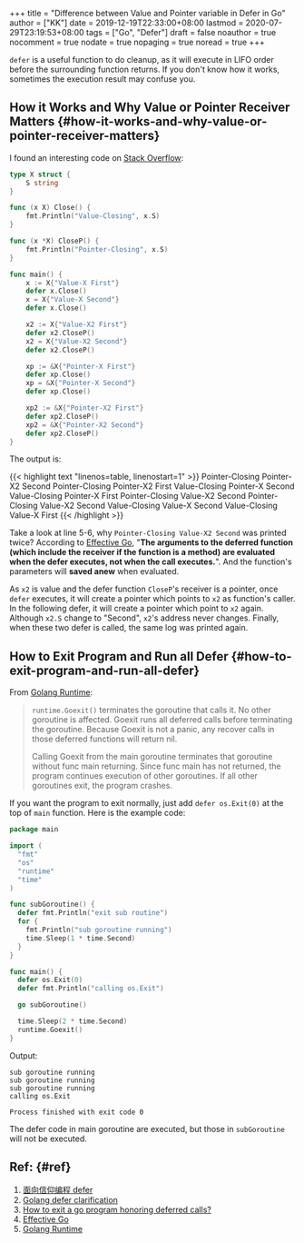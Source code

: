 +++
title = "Difference between Value and Pointer variable in Defer in Go"
author = ["KK"]
date = 2019-12-19T22:33:00+08:00
lastmod = 2020-07-29T23:19:53+08:00
tags = ["Go", "Defer"]
draft = false
noauthor = true
nocomment = true
nodate = true
nopaging = true
noread = true
+++

`defer` is a useful function to do cleanup, as it will execute in LIFO order before the surrounding function returns. If you don't know how it works, sometimes the execution result may confuse you.


## How it Works and Why Value or Pointer Receiver Matters {#how-it-works-and-why-value-or-pointer-receiver-matters}

I found an interesting code on [Stack Overflow](https://stackoverflow.com/questions/28893586/golang-defer-clarification):

```go
type X struct {
    S string
}

func (x X) Close() {
    fmt.Println("Value-Closing", x.S)
}

func (x *X) CloseP() {
    fmt.Println("Pointer-Closing", x.S)
}

func main() {
    x := X{"Value-X First"}
    defer x.Close()
    x = X{"Value-X Second"}
    defer x.Close()

    x2 := X{"Value-X2 First"}
    defer x2.CloseP()
    x2 = X{"Value-X2 Second"}
    defer x2.CloseP()

    xp := &X{"Pointer-X First"}
    defer xp.Close()
    xp = &X{"Pointer-X Second"}
    defer xp.Close()

    xp2 := &X{"Pointer-X2 First"}
    defer xp2.CloseP()
    xp2 = &X{"Pointer-X2 Second"}
    defer xp2.CloseP()
}
```

The output is:

{{< highlight text "linenos=table, linenostart=1" >}}
Pointer-Closing Pointer-X2 Second
Pointer-Closing Pointer-X2 First
Value-Closing Pointer-X Second
Value-Closing Pointer-X First
Pointer-Closing Value-X2 Second
Pointer-Closing Value-X2 Second
Value-Closing Value-X Second
Value-Closing Value-X First
{{< /highlight >}}

Take a look at line 5-6, why `Pointer-Closing Value-X2 Second` was printed twice? According to [Effective Go](https://golang.org/doc/effective%5Fgo.html#defer), "**The arguments to the deferred function (which include the receiver if the function is a method) are evaluated when the defer executes, not when the call executes.**". And the function's parameters will **saved anew** when evaluated.

As `x2` is value and the defer function `CloseP`'s receiver is a pointer, once `defer` executes, it will create a pointer which points to `x2` as function's caller. In the following defer, it will create a pointer which point to `x2` again. Although `x2.S` change to "Second", `x2`'s address never changes. Finally, when these two defer is called, the same log was printed again.


## How to Exit Program and Run all Defer {#how-to-exit-program-and-run-all-defer}

From [Golang Runtime](https://golang.org/pkg/runtime/#Goexit):

> `runtime.Goexit()` terminates the goroutine that calls it. No other goroutine is affected. Goexit runs all deferred calls before terminating the goroutine. Because Goexit is not a panic, any recover calls in those deferred functions will return nil.
>
> Calling Goexit from the main goroutine terminates that goroutine without func main returning. Since func main has not returned, the program continues execution of other goroutines. If all other goroutines exit, the program crashes.

If you want the program to exit normally, just add `defer os.Exit(0)` at the top of `main` function. Here is the example code:

```go
package main

import (
  "fmt"
  "os"
  "runtime"
  "time"
)

func subGoroutine() {
  defer fmt.Println("exit sub routine")
  for {
    fmt.Println("sub goroutine running")
    time.Sleep(1 * time.Second)
  }
}

func main() {
  defer os.Exit(0)
  defer fmt.Println("calling os.Exit")

  go subGoroutine()

  time.Sleep(2 * time.Second)
  runtime.Goexit()
}
```

Output:

```nil
sub goroutine running
sub goroutine running
sub goroutine running
calling os.Exit

Process finished with exit code 0
```

The defer code in main goroutine are executed, but those in `subGoroutine` will not be executed.


## Ref: {#ref}

1.  [面向信仰编程 defer](https://draveness.me/golang/keyword/golang-defer.html)
2.  [Golang defer clarification](https://stackoverflow.com/questions/28893586/golang-defer-clarification)
3.  [How to exit a go program honoring deferred calls?](https://stackoverflow.com/questions/27629380/how-to-exit-a-go-program-honoring-deferred-calls/39755730)
4.  [Effective Go](https://golang.org/doc/effective%5Fgo.html#defer)
5.  [Golang Runtime](https://golang.org/pkg/runtime/#Goexit)
